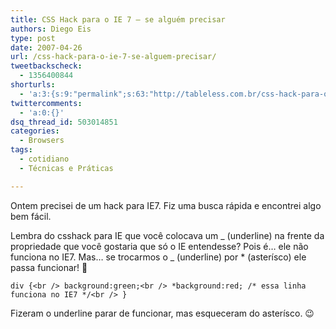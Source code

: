 ```yaml
---
title: CSS Hack para o IE 7 – se alguém precisar
authors: Diego Eis
type: post
date: 2007-04-26
url: /css-hack-para-o-ie-7-se-alguem-precisar/
tweetbackscheck:
  - 1356400844
shorturls:
  - 'a:3:{s:9:"permalink";s:63:"http://tableless.com.br/css-hack-para-o-ie-7-se-alguem-precisar";s:7:"tinyurl";s:26:"http://tinyurl.com/3luxwvo";s:4:"isgd";s:19:"http://is.gd/ufyRIx";}'
twittercomments:
  - 'a:0:{}'
dsq_thread_id: 503014851
categories:
  - Browsers
tags:
  - cotidiano
  - Técnicas e Práticas

---
```

Ontem precisei de um hack para IE7. Fiz uma busca rápida e encontrei algo bem fácil.

Lembra do csshack para IE que você colocava um _ (underline) na frente da propriedade que você gostaria que só o IE entendesse? Pois é&#8230; ele não funciona no IE7. Mas&#8230; se trocarmos o _ (underline) por * (asterísco) ele passa funcionar! 🙂

`div {<br />
background:green;<br />
*background:red; /* essa linha funciona no IE7 */<br />
}`

Fizeram o underline parar de funcionar, mas esqueceram do asterísco. 😉